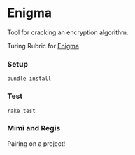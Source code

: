 # Enigma

Tool for cracking an encryption algorithm.

Turing Rubric for [Enigma](https://github.com/turingschool/backend-curriculum-site/blob/gh-pages/module1/projects/enigma/rubric.md)

### Setup

`bundle install`

### Test

`rake test`

### Mimi and Regis

Pairing on a project!
